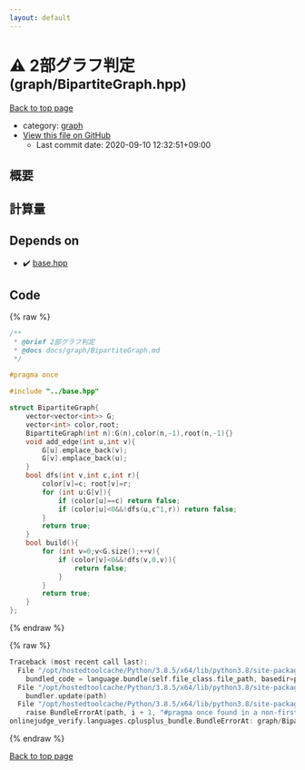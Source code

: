 ```yaml
---
layout: default
---
```


<!-- mathjax config similar to math.stackexchange -->
<script type="text/javascript" async
  src="https://cdnjs.cloudflare.com/ajax/libs/mathjax/2.7.5/MathJax.js?config=TeX-MML-AM_CHTML">
</script>
<script type="text/x-mathjax-config">
  MathJax.Hub.Config({
    TeX: { equationNumbers: { autoNumber: "AMS" }},
    tex2jax: {
      inlineMath: [ ['$','$'] ],
      processEscapes: true
    },
    "HTML-CSS": { matchFontHeight: false },
    displayAlign: "left",
    displayIndent: "2em"
  });
</script>

<script type="text/javascript" src="https://cdnjs.cloudflare.com/ajax/libs/jquery/3.4.1/jquery.min.js"></script>
<script src="https://cdn.jsdelivr.net/npm/jquery-balloon-js@1.1.2/jquery.balloon.min.js" integrity="sha256-ZEYs9VrgAeNuPvs15E39OsyOJaIkXEEt10fzxJ20+2I=" crossorigin="anonymous"></script>
<script type="text/javascript" src="../../assets/js/copy-button.js"></script>
<link rel="stylesheet" href="../../assets/css/copy-button.css" />


# :warning: 2部グラフ判定 <small>(graph/BipartiteGraph.hpp)</small>

<a href="../../index.html">Back to top page</a>

* category: <a href="../../index.html#f8b0b924ebd7046dbfa85a856e4682c8">graph</a>
* <a href="{{ site.github.repository_url }}/blob/master/graph/BipartiteGraph.hpp">View this file on GitHub</a>
    - Last commit date: 2020-09-10 12:32:51+09:00




## 概要

## 計算量

## Depends on

* :heavy_check_mark: <a href="../base.hpp.html">base.hpp</a>


## Code

<a id="unbundled"></a>
{% raw %}
```cpp
/**
 * @brief 2部グラフ判定
 * @docs docs/graph/BipartiteGraph.md
 */

#pragma once

#include "../base.hpp"

struct BipartiteGraph{
    vector<vector<int>> G;
    vector<int> color,root;
    BipartiteGraph(int n):G(n),color(n,-1),root(n,-1){}
    void add_edge(int u,int v){
        G[u].emplace_back(v);
        G[v].emplace_back(u);
    }
    bool dfs(int v,int c,int r){
        color[v]=c; root[v]=r;
        for (int u:G[v]){
            if (color[u]==c) return false;
            if (color[u]<0&&!dfs(u,c^1,r)) return false;
        }
        return true;
    }
    bool build(){
        for (int v=0;v<G.size();++v){
            if (color[v]<0&&!dfs(v,0,v)){
                return false;
            }
        }
        return true;
    }
};
```
{% endraw %}

<a id="bundled"></a>
{% raw %}
```cpp
Traceback (most recent call last):
  File "/opt/hostedtoolcache/Python/3.8.5/x64/lib/python3.8/site-packages/onlinejudge_verify/docs.py", line 349, in write_contents
    bundled_code = language.bundle(self.file_class.file_path, basedir=pathlib.Path.cwd())
  File "/opt/hostedtoolcache/Python/3.8.5/x64/lib/python3.8/site-packages/onlinejudge_verify/languages/cplusplus.py", line 185, in bundle
    bundler.update(path)
  File "/opt/hostedtoolcache/Python/3.8.5/x64/lib/python3.8/site-packages/onlinejudge_verify/languages/cplusplus_bundle.py", line 310, in update
    raise BundleErrorAt(path, i + 1, "#pragma once found in a non-first line")
onlinejudge_verify.languages.cplusplus_bundle.BundleErrorAt: graph/BipartiteGraph.hpp: line 6: #pragma once found in a non-first line

```
{% endraw %}

<a href="../../index.html">Back to top page</a>

